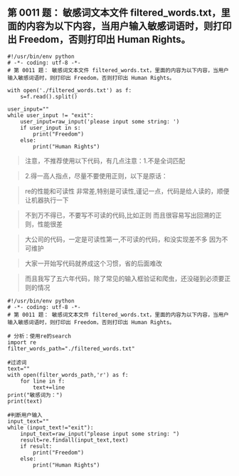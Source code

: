 ## 第 0011 题： 敏感词文本文件 filtered_words.txt，里面的内容为以下内容，当用户输入敏感词语时，则打印出 Freedom，否则打印出 Human Rights。

```
#!/usr/bin/env python
# -*- coding: utf-8 -*-
# 第 0011 题： 敏感词文本文件 filtered_words.txt，里面的内容为以下内容，当用户输入敏感词语时，则打印出 Freedom，否则打印出 Human Rights。

with open('./filtered_words.txt') as f:
    s=f.read().split()

user_input=""
while user_input != "exit":
    user_input=raw_input('please input some string: ')
    if user_input in s:
        print("Freedom")
    else:
        print("Human Rights")
```


> 注意，不推荐使用以下代码，有几点注意：1.不是全词匹配 

> 2.得一高人指点，尽量不要使用正则，以下是原话：

> re的性能和可读性 非常差,特别是可读性,谨记一点，代码是给人读的，顺便让机器执行一下

> 不到万不得已，不要写不可读的代码,比如正则 而且很容易写出回溯的正则，性能很差

> 大公司的代码，一定是可读性第一,不可读的代码，和没实现差不多 因为不可维护

> 大家一开始写代码就养成这个习惯，省的后面难改

> 而且我写了五六年代码，除了常见的输入框验证和爬虫，还没碰到必须要正则的情况


```
#!/usr/bin/env python
# -*- coding: utf-8 -*-
# 第 0011 题： 敏感词文本文件 filtered_words.txt，里面的内容为以下内容，当用户输入敏感词语时，则打印出 Freedom，否则打印出 Human Rights。

# 分析：使用re的search
import re
filter_words_path="./filtered_words.txt"

#过滤词
text=""
with open(filter_words_path,'r') as f:
    for line in f:
        text+=line
print("敏感词为：")
print(text)

#判断用户输入
input_text=""
while (input_text!="exit"):
    input_text=raw_input("please input some string: ")
    result=re.findall(input_text,text)
    if result:
        print("Freedom")
    else:
        print("Human Rights")

```
